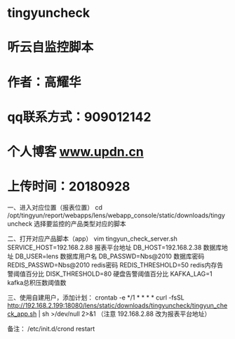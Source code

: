 # tingyuncheck
# 听云自监控脚本
# 作者：高耀华
# qq联系方式：909012142
# 个人博客 www.updn.cn
# 上传时间：20180928

一、进入对应位置（报表位置）
cd /opt/tingyun/report/webapps/lens/webapp_console/static/downloads/tingyuncheck
选择要监控的产品类型对应的脚本

二、打开对应产品脚本（app）
vim tingyun_check_server.sh
SERVICE_HOST=192.168.2.88    报表平台地址
DB_HOST=192.168.2.38         数据库地址
DB_USER=lens                 数据库用户名
DB_PASSWD=Nbs@2010			 数据库密码
REDIS_PASSWD=Nbs@2010		 redis密码
REDIS_THRESHOLD=50			 redis内存告警阈值百分比
DISK_THRESHOLD=80			 硬盘告警阈值百分比
KAFKA_LAG=1					 kafka总积压数阈值数


三、使用自建用户，添加计划：
crontab -e
*/1 * * * * curl -fsSL http://192.168.2.199:18080/lens/static/downloads/tingyuncheck/tingyun_check_app.sh | sh >/dev/null 2>&1 （注意 192.168.2.88 改为报表平台地址）


备注：
/etc/init.d/crond restart 